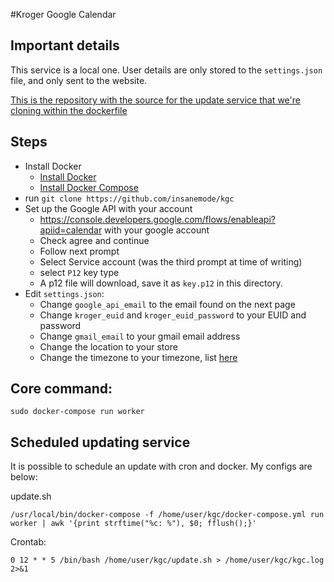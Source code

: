 #Kroger Google Calendar

## Important details

This service is a local one. User details are only stored to the `settings.json` file, and only sent to the website.

[This is the repository with the source for the update service that we're cloning within the dockerfile](https://github.com/insanemode/krogergooglecalendar)

## Steps
* Install Docker
  * [Install Docker](http://docs.docker.com/engine/installation/)
  * [Install Docker Compose](https://docs.docker.com/compose/install/)
* run `git clone https://github.com/insanemode/kgc`
* Set up the Google API with your account
  * https://console.developers.google.com/flows/enableapi?apiid=calendar with your google account
  * Check agree and continue
  * Follow next prompt
  * Select Service account (was the third prompt at time of writing)
  * select `P12` key type
  * A p12 file will download, save it as `key.p12` in this directory.
* Edit `settings.json`:
  * Change `google_api_email` to the email found on the next page
  * Change `kroger_euid` and `kroger_euid_password` to your EUID and password
  * Change `gmail_email` to your gmail email address
  * Change the location to your store
  * Change the timezone to your timezone, list [here](https://developers.google.com/adwords/api/docs/appendix/timezones?hl=en)

## Core command:

    sudo docker-compose run worker

## Scheduled updating service

It is possible to schedule an update with cron and docker. My configs are below:

update.sh

    /usr/local/bin/docker-compose -f /home/user/kgc/docker-compose.yml run worker | awk '{print strftime("%c: %"), $0; fflush();}'


Crontab:

    0 12 * * 5 /bin/bash /home/user/kgc/update.sh > /home/user/kgc/kgc.log 2>&1
